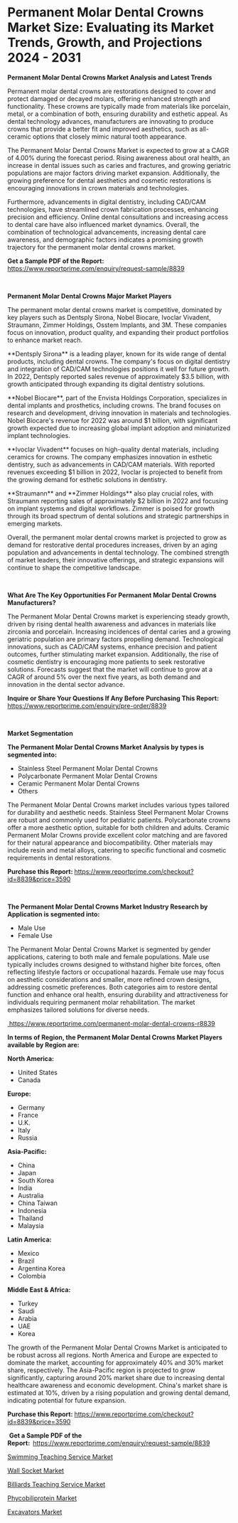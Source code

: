 <p><h1>Permanent Molar Dental Crowns Market Size: Evaluating its Market Trends, Growth, and Projections 2024 - 2031</h1></p><p><strong>Permanent Molar Dental Crowns Market Analysis and Latest Trends</strong></p>
<p><p>Permanent molar dental crowns are restorations designed to cover and protect damaged or decayed molars, offering enhanced strength and functionality. These crowns are typically made from materials like porcelain, metal, or a combination of both, ensuring durability and esthetic appeal. As dental technology advances, manufacturers are innovating to produce crowns that provide a better fit and improved aesthetics, such as all-ceramic options that closely mimic natural tooth appearance.</p><p>The Permanent Molar Dental Crowns Market is expected to grow at a CAGR of 4.00% during the forecast period. Rising awareness about oral health, an increase in dental issues such as caries and fractures, and growing geriatric populations are major factors driving market expansion. Additionally, the growing preference for dental aesthetics and cosmetic restorations is encouraging innovations in crown materials and technologies.</p><p>Furthermore, advancements in digital dentistry, including CAD/CAM technologies, have streamlined crown fabrication processes, enhancing precision and efficiency. Online dental consultations and increasing access to dental care have also influenced market dynamics. Overall, the combination of technological advancements, increasing dental care awareness, and demographic factors indicates a promising growth trajectory for the permanent molar dental crowns market.</p></p>
<p><strong>Get a Sample PDF of the Report:&nbsp;</strong> <a href="https://www.reportprime.com/enquiry/request-sample/8839?utm_campaign=1847&utm_medium=2&utm_source=Github&utm_content=ia&utm_term=28112024&utm_id=permanent-molar-dental-crowns">https://www.reportprime.com/enquiry/request-sample/8839</a></p>
<p>&nbsp;</p>
<p><strong>Permanent Molar Dental Crowns Major Market Players</strong></p>
<p><p>The permanent molar dental crowns market is competitive, dominated by key players such as Dentsply Sirona, Nobel Biocare, Ivoclar Vivadent, Straumann, Zimmer Holdings, Osstem Implants, and 3M. These companies focus on innovation, product quality, and expanding their product portfolios to enhance market reach.</p><p>**Dentsply Sirona** is a leading player, known for its wide range of dental products, including dental crowns. The company's focus on digital dentistry and integration of CAD/CAM technologies positions it well for future growth. In 2022, Dentsply reported sales revenue of approximately $3.5 billion, with growth anticipated through expanding its digital dentistry solutions.</p><p>**Nobel Biocare**, part of the Envista Holdings Corporation, specializes in dental implants and prosthetics, including crowns. The brand focuses on research and development, driving innovation in materials and technologies. Nobel Biocare's revenue for 2022 was around $1 billion, with significant growth expected due to increasing global implant adoption and miniaturized implant technologies.</p><p>**Ivoclar Vivadent** focuses on high-quality dental materials, including ceramics for crowns. The company emphasizes innovation in esthetic dentistry, such as advancements in CAD/CAM materials. With reported revenues exceeding $1 billion in 2022, Ivoclar is projected to benefit from the growing demand for esthetic solutions in dentistry.</p><p>**Straumann** and **Zimmer Holdings** also play crucial roles, with Straumann reporting sales of approximately $2 billion in 2022 and focusing on implant systems and digital workflows. Zimmer is poised for growth through its broad spectrum of dental solutions and strategic partnerships in emerging markets.</p><p>Overall, the permanent molar dental crowns market is projected to grow as demand for restorative dental procedures increases, driven by an aging population and advancements in dental technology. The combined strength of market leaders, their innovative offerings, and strategic expansions will continue to shape the competitive landscape.</p></p>
<p>&nbsp;</p>
<p><strong>What Are The Key Opportunities For Permanent Molar Dental Crowns Manufacturers?</strong></p>
<p><p>The Permanent Molar Dental Crowns market is experiencing steady growth, driven by rising dental health awareness and advances in materials like zirconia and porcelain. Increasing incidences of dental caries and a growing geriatric population are primary factors propelling demand. Technological innovations, such as CAD/CAM systems, enhance precision and patient outcomes, further stimulating market expansion. Additionally, the rise of cosmetic dentistry is encouraging more patients to seek restorative solutions. Forecasts suggest that the market will continue to grow at a CAGR of around 5% over the next five years, as both demand and innovation in the dental sector advance.</p></p>
<p><strong>Inquire or Share Your Questions If Any Before Purchasing This Report:</strong> <a href="https://www.reportprime.com/enquiry/pre-order/8839?utm_campaign=1847&utm_medium=2&utm_source=Github&utm_content=ia&utm_term=28112024&utm_id=permanent-molar-dental-crowns">https://www.reportprime.com/enquiry/pre-order/8839</a></p>
<p>&nbsp;</p>
<p><strong>Market Segmentation</strong></p>
<p><strong>The Permanent Molar Dental Crowns Market Analysis by types is segmented into:</strong></p>
<p><ul><li>Stainless Steel Permanent Molar Dental Crowns</li><li>Polycarbonate Permanent Molar Dental Crowns</li><li>Ceramic Permanent Molar Dental Crowns</li><li>Others</li></ul></p>
<p><p>The Permanent Molar Dental Crowns market includes various types tailored for durability and aesthetic needs. Stainless Steel Permanent Molar Crowns are robust and commonly used for pediatric patients. Polycarbonate crowns offer a more aesthetic option, suitable for both children and adults. Ceramic Permanent Molar Crowns provide excellent color matching and are favored for their natural appearance and biocompatibility. Other materials may include resin and metal alloys, catering to specific functional and cosmetic requirements in dental restorations.</p></p>
<p><strong>Purchase this Report:&nbsp;</strong><a href="https://www.reportprime.com/checkout?id=8839&price=3590&utm_campaign=1847&utm_medium=2&utm_source=Github&utm_content=ia&utm_term=28112024&utm_id=permanent-molar-dental-crowns">https://www.reportprime.com/checkout?id=8839&price=3590</a></p>
<p>&nbsp;</p>
<p><strong>The Permanent Molar Dental Crowns Market Industry Research by Application is segmented into:</strong></p>
<p><ul><li>Male Use</li><li>Female Use</li></ul></p>
<p><p>The Permanent Molar Dental Crowns Market is segmented by gender applications, catering to both male and female populations. Male use typically includes crowns designed to withstand higher bite forces, often reflecting lifestyle factors or occupational hazards. Female use may focus on aesthetic considerations and smaller, more refined crown designs, addressing cosmetic preferences. Both categories aim to restore dental function and enhance oral health, ensuring durability and attractiveness for individuals requiring permanent molar rehabilitation. The market emphasizes tailored solutions for diverse needs.</p></p>
<p><a href="https://www.reportprime.com/permanent-molar-dental-crowns-r8839?utm_campaign=1847&utm_medium=2&utm_source=Github&utm_content=ia&utm_term=28112024&utm_id=permanent-molar-dental-crowns">&nbsp;https://www.reportprime.com/permanent-molar-dental-crowns-r8839</a></p>
<p><strong>In terms of Region, the Permanent Molar Dental Crowns Market Players available by Region are:</strong></p>
<p>
    <p> <strong> North America: </strong>
        <ul>
            <li>United States</li>
            <li>Canada</li>
        </ul>
        </p> 
    <p> <strong> Europe: </strong>
        <ul>
            <li>Germany</li>
            <li>France</li>
            <li>U.K.</li>
            <li>Italy</li>
            <li>Russia</li>
        </ul>
        </p> 
    <p> <strong> Asia-Pacific: </strong>
        <ul>
            <li>China</li>
            <li>Japan</li>
            <li>South Korea</li>
            <li>India</li>
            <li>Australia</li>
            <li>China Taiwan</li>
            <li>Indonesia</li>
            <li>Thailand</li>
            <li>Malaysia</li>
        </ul>
        </p> 
    <p> <strong> Latin America: </strong>
        <ul>
            <li>Mexico</li>
            <li>Brazil</li>
            <li>Argentina Korea</li>
            <li>Colombia</li>
        </ul>
        </p> 
    <p> <strong> Middle East & Africa: </strong>
        <ul>
            <li>Turkey</li>
            <li>Saudi</li>
            <li>Arabia</li>
            <li>UAE</li>
            <li>Korea</li>
        </ul>
    </p>
    </p>
<p><p>The growth of the Permanent Molar Dental Crowns Market is anticipated to be robust across all regions. North America and Europe are expected to dominate the market, accounting for approximately 40% and 30% market share, respectively. The Asia-Pacific region is projected to grow significantly, capturing around 20% market share due to increasing dental healthcare awareness and economic development. China's market share is estimated at 10%, driven by a rising population and growing dental demand, indicating potential for future expansion.</p></p>
<p><strong>Purchase this Report: </strong><a href="https://www.reportprime.com/checkout?id=8839&price=3590&utm_campaign=1847&utm_medium=2&utm_source=Github&utm_content=ia&utm_term=28112024&utm_id=permanent-molar-dental-crowns">https://www.reportprime.com/checkout?id=8839&price=3590</a></p>
<p>&nbsp;<strong>Get a Sample PDF of the Report:&nbsp;&nbsp;</strong><a href="https://www.reportprime.com/enquiry/request-sample/8839?utm_campaign=1847&utm_medium=2&utm_source=Github&utm_content=ia&utm_term=28112024&utm_id=permanent-molar-dental-crowns">https://www.reportprime.com/enquiry/request-sample/8839</a></p>
<p><strong></strong></p>
<p><p><a href="https://issuu.com/reportprime-2/docs/swimming-teaching-service-market-si_874c9c1a5fd5ef?utm_campaign=1847&utm_medium=2&utm_source=Github&utm_content=ia&utm_term=28112024&utm_id=permanent-molar-dental-crowns">Swimming Teaching Service Market</a></p><p><a href="https://www.linkedin.com/pulse/global-wall-socket-nexus-sector-confluences-regional-catalysts-zojpe?utm_campaign=1847&utm_medium=2&utm_source=Github&utm_content=ia&utm_term=28112024&utm_id=permanent-molar-dental-crowns">Wall Socket Market</a></p><p><a href="https://issuu.com/reportprime-2/docs/billiards-teaching-service-market-s_d2d9b5f4d5f41b?utm_campaign=1847&utm_medium=2&utm_source=Github&utm_content=ia&utm_term=28112024&utm_id=permanent-molar-dental-crowns">Billiards Teaching Service Market</a></p><p><a href="https://www.linkedin.com/pulse/pulse-phycobiliprotein-rhythms-change-market-resonance-bo6oe?utm_campaign=1847&utm_medium=2&utm_source=Github&utm_content=ia&utm_term=28112024&utm_id=permanent-molar-dental-crowns">Phycobiliprotein Market</a></p><p><a href="https://www.linkedin.com/pulse/ators-market-analysis-2024-2031-average-pricing-deployment-h8fif?utm_campaign=1847&utm_medium=2&utm_source=Github&utm_content=ia&utm_term=28112024&utm_id=permanent-molar-dental-crowns">Excavators Market</a></p></p>